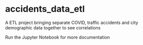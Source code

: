 # accidents_data_etl
A ETL project bringing separate COVID, traffic accidents and city demographic data together to see correlations

Run the Jupyter Notebook for more documentation
